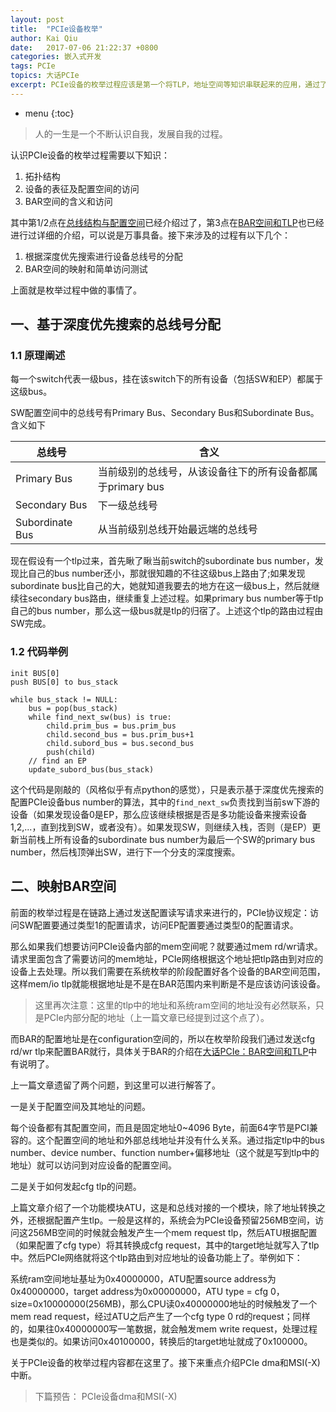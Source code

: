 ```yaml
---
layout: post
title:  "PCIe设备枚举"
author: Kai Qiu
date:   2017-07-06 21:22:37 +0800
categories: 嵌入式开发
tags: PCIe
topics: 大话PCIe
excerpt: PCIe设备的枚举过程应该是第一个将TLP，地址空间等知识串联起来的应用，通过了解和实现枚举代码，知道设备是怎么管理的，设备和设备之间是如何通信的。
---
```


* menu
{:toc}

> 人的一生是一个不断认识自我，发展自我的过程。

认识PCIe设备的枚举过程需要以下知识：

1. 拓扑结构
2. 设备的表征及配置空间的访问
3. BAR空间的含义和访问

其中第1/2点在[总线结构与配置空间](http://blog.csdn.net/abcamus/article/details/73929507)已经介绍过了，第3点在[BAR空间和TLP](http://blog.csdn.net/abcamus/article/details/74157026)也已经进行过详细的介绍，可以说是万事具备。接下来涉及的过程有以下几个：

1. 根据深度优先搜索进行设备总线号的分配
2. BAR空间的映射和简单访问测试

上面就是枚举过程中做的事情了。

## 一、基于深度优先搜索的总线号分配

### 1.1 原理阐述

每一个switch代表一级bus，挂在该switch下的所有设备（包括SW和EP）都属于这级bus。

SW配置空间中的总线号有Primary Bus、Secondary Bus和Subordinate Bus。含义如下

总线号 | 含义
-- | --
Primary Bus | 当前级别的总线号，从该设备往下的所有设备都属于primary bus
Secondary Bus | 下一级总线号
Subordinate Bus | 从当前级别总线开始最远端的总线号

现在假设有一个tlp过来，首先瞅了瞅当前switch的subordinate bus number，发现比自己的bus number还小，那就很知趣的不往这级bus上路由了;如果发现subordinate bus比自己的大，她就知道我要去的地方在这一级bus上，然后就继续往secondary bus路由，继续重复上述过程。如果primary bus number等于tlp自己的bus number，那么这一级bus就是tlp的归宿了。上述这个tlp的路由过程由SW完成。

### 1.2 代码举例

```
init BUS[0]
push BUS[0] to bus_stack

while bus_stack != NULL:
    bus = pop(bus_stack)
    while find_next_sw(bus) is true:
        child.prim_bus = bus.prim_bus
        child.second_bus = bus.prim_bus+1
        child.subord_bus = bus.second_bus
        push(child)
    // find an EP
    update_subord_bus(bus_stack)
```

这个代码是刚敲的（风格似乎有点python的感觉），只是表示基于深度优先搜索的配置PCIe设备bus number的算法，其中的`find_next_sw`负责找到当前sw下游的设备（如果发现设备0是EP，那么应该继续根据是否是多功能设备来搜索设备1,2,...，直到找到SW，或者没有）。如果发现SW，则继续入栈，否则（是EP）更新当前栈上所有设备的subordinate bus number为最后一个SW的primary bus number，然后栈顶弹出SW，进行下一个分支的深度搜索。

## 二、映射BAR空间

前面的枚举过程是在链路上通过发送配置读写请求来进行的，PCIe协议规定：访问SW配置要通过类型1的配置请求，访问EP配置要通过类型0的配置请求。

那么如果我们想要访问PCIe设备内部的mem空间呢？就要通过mem rd/wr请求。请求里面包含了需要访问的mem地址，PCIe网络根据这个地址把tlp路由到对应的设备上去处理。所以我们需要在系统枚举的阶段配置好各个设备的BAR空间范围，这样mem/io tlp就能根据地址是不是在BAR范围内来判断是不是应该访问该设备。

> 这里再次注意：这里的tlp中的地址和系统ram空间的地址没有必然联系，只是PCIe内部分配的地址（上一篇文章已经提到过这个点了）。

而BAR的配置地址是在configuration空间的，所以在枚举阶段我们通过发送cfg rd/wr tlp来配置BAR就行，具体关于BAR的介绍在[大话PCIe：BAR空间和TLP](http://blog.csdn.net/abcamus/article/details/74157026)中有说明了。

上一篇文章遗留了两个问题，到这里可以进行解答了。

一是关于配置空间及其地址的问题。

每个设备都有其配置空间，而且是固定地址0~4096 Byte，前面64字节是PCI兼容的。这个配置空间的地址和外部总线地址并没有什么关系。通过指定tlp中的bus number、device number、function number+偏移地址（这个就是写到tlp中的地址）就可以访问到对应设备的配置空间。

二是关于如何发起cfg tlp的问题。

上篇文章介绍了一个功能模块ATU，这是和总线对接的一个模块，除了地址转换之外，还根据配置产生tlp。一般是这样的，系统会为PCIe设备预留256MB空间，访问这256MB空间的时候就会触发产生一个mem request tlp，然后ATU根据配置（如果配置了cfg type）将其转换成cfg request，其中的target地址就写入了tlp中。然后PCIe网络就将这个tlp路由到对应地址的设备功能上了。举例如下：

系统ram空间地址基址为0x40000000，ATU配置source address为0x40000000，target address为0x00000000，ATU type = cfg 0，size=0x10000000(256MB)，那么CPU读0x40000000地址的时候触发了一个mem read request，经过ATU之后产生了一个cfg type 0 rd的request；同样的，如果往0x40000000写一笔数据，就会触发mem write request，处理过程也是类似的。如果访问0x40100000，转换后的target地址就成了0x100000。

关于PCIe设备的枚举过程内容都在这里了。接下来重点介绍PCIe dma和MSI(-X)中断。

> 下篇预告： PCIe设备dma和MSI(-X)